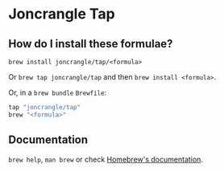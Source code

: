 # Joncrangle Tap

## How do I install these formulae?

`brew install joncrangle/tap/<formula>`

Or `brew tap joncrangle/tap` and then `brew install <formula>`.

Or, in a `brew bundle` `Brewfile`:

```ruby
tap "joncrangle/tap"
brew "<formula>"
```

## Documentation

`brew help`, `man brew` or check [Homebrew's documentation](https://docs.brew.sh).
